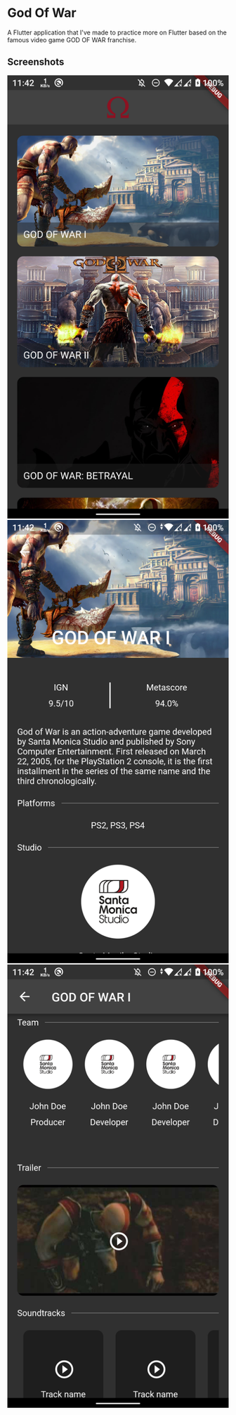 # God Of War

A Flutter application that I've made to practice more on Flutter based on the famous video game GOD OF WAR franchise.

## Screenshots

![Home](https://github.com/omurdos/gow/blob/master/screenshots/home.png) 
![Details1](https://github.com/omurdos/gow/blob/master/screenshots/details%201.png)
![Details2](https://github.com/omurdos/gow/blob/master/screenshots/details%202.png)